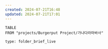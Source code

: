 ```yaml
---
created: 2024-07-21T16:48
updated: 2024-07-21T17:01
---
```

```dataview 
TABLE 
FROM "projects/Burgerput Project/가나다라마바사" 
```

 
```ccard
type: folder_brief_live
```
 
